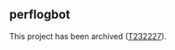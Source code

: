 perflogbot
----------

This project has been archived ([T232227](https://phabricator.wikimedia.org/T232227)).
